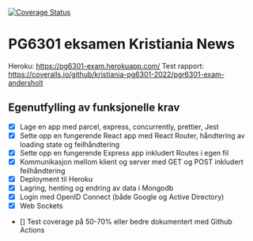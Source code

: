 [![Coverage Status](https://coveralls.io/repos/github/kristiania-pg6301-2022/pgr6301-exam-andersholt/badge.svg?branch=main&t=NhrPqK)](https://coveralls.io/github/kristiania-pg6301-2022/pgr6301-exam-andersholt?branch=main)

# PG6301 eksamen Kristiania News
Heroku: https://pg6301-exam.herokuapp.com/
Test rapport: https://coveralls.io/github/kristiania-pg6301-2022/pgr6301-exam-andersholt

## Egenutfylling av funksjonelle krav

* [x] Lage en app med parcel, express, concurrently, prettier, Jest
* [x] Sette opp en fungerende React app med React Router, håndtering av loading state og feilhåndtering
* [x] Sette opp en fungerende Express app inkludert Routes i egen fil
* [x] Kommunikasjon mellom klient og server med GET og POST inkludert feilhåndtering
* [x] Deployment til Heroku
* [x] Lagring, henting og endring av data i Mongodb
* [x] Login med OpenID Connect (både Google og Active Directory)
* [x] Web Sockets
* [] Test coverage på 50-70% eller bedre dokumentert med Github Actions
